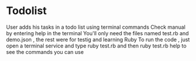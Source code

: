 # Todolist
User adds his tasks in a todo list using terminal commands 
Check manual by entering help in the terminal
You'll only need the files named test.rb and demo.json , the rest were for testig and learning Ruby
To run the code , just open a terminal service and type ruby test.rb and then ruby test.rb help to see the commands you can use
